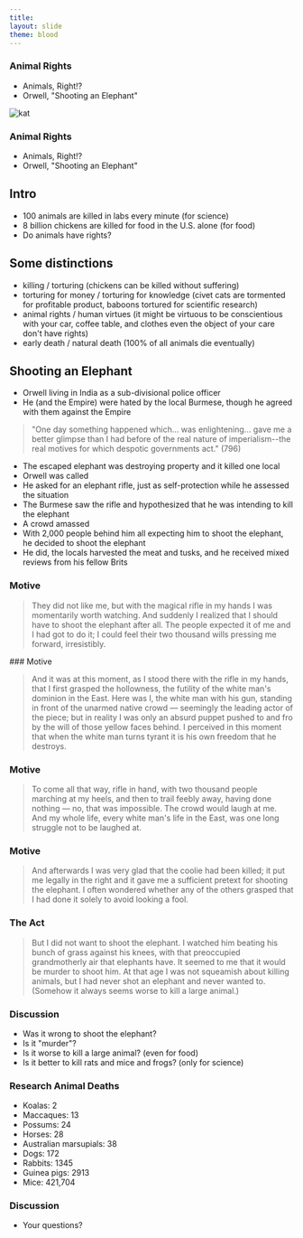 ```yaml
---
title: 
layout: slide
theme: blood
---
```


<section data-background="http://www.keithbuhler.com/images/background-morality.svg">
<section data-background="https://i.imgflip.com/19oo1z.jpg"  data-markdown><!--Intro slide begin-->

# Animal Rights

- Animals, Right!?
- Orwell, "Shooting an Elephant"

</section><section data-markdown>

![kat](https://i.imgflip.com/19oo1z.jpg)

</section> <!--Intro slide end-->
<section data-markdown>  <!--Slide Beginning-->

# Animal Rights

- Animals, Right!?
- Orwell, "Shooting an Elephant"


</section><section data-markdown>

## Intro

- 100 animals are killed in labs every minute (for science)
- 8 billion chickens are killed for food in the U.S. alone (for food)
- Do animals have rights? 

## Some distinctions

- killing / torturing (chickens can be killed without suffering)
- torturing for money / torturing for knowledge (civet cats are tormented for profitable product, baboons tortured for scientific research)
- animal rights / human virtues (it might be virtuous to be conscientious with your car, coffee table, and clothes even the object of your care don't have rights)
- early death / natural death (100% of all animals die eventually)

</section><section data-markdown>

## Shooting an Elephant

- Orwell living in India as a sub-divisional police officer
- He (and the Empire) were hated by the local Burmese, though he agreed with them against the Empire

>"One day something happened which... was enlightening... gave me a better glimpse than I had before of the real nature of imperialism--the real motives for which despotic governments act." (796)



</section><section data-markdown>

- The escaped elephant was destroying property and it killed one local
- Orwell was called
- He asked for an elephant rifle, just as self-protection while he assessed the situation
- The Burmese saw the rifle and hypothesized that he was intending to kill the elephant
- A crowd amassed
- With 2,000 people behind him all expecting him to shoot the elephant, he decided to shoot the elephant
- He did, the locals harvested the meat and tusks, and he received mixed reviews from his fellow Brits







</section><section data-markdown>

### Motive

>They did not like me, but with the magical rifle in my hands I was momentarily worth watching. And suddenly I realized that I should have to shoot the elephant after all. The people expected it of me and I had got to do it; I could feel their two thousand wills pressing me forward, irresistibly. 





</section><section data-markdown>
### Motive

>And it was at this moment, as I stood there with the rifle in my hands, that I first grasped the hollowness, the futility of the white man's dominion in the East. Here was I, the white man with his gun, standing in front of the unarmed native crowd — seemingly the leading actor of the piece; but in reality I was only an absurd puppet pushed to and fro by the will of those yellow faces behind. I perceived in this moment that when the white man turns tyrant it is his own freedom that he destroys.


</section><section data-markdown>

### Motive

>To come all that way, rifle in hand, with two thousand people marching at my heels, and then to trail feebly away, having done nothing — no, that was impossible. The crowd would laugh at me. And my whole life, every white man's life in the East, was one long struggle not to be laughed at.


</section><section data-markdown>

### Motive

>And afterwards I was very glad that the coolie had been killed; it put me legally in the right and it gave me a sufficient pretext for shooting the elephant. I often wondered whether any of the others grasped that I had done it solely to avoid looking a fool.


</section><section data-markdown>

### The Act

>But I did not want to shoot the elephant. I watched him beating his bunch of grass against his knees, with that preoccupied grandmotherly air that elephants have. It seemed to me that it would be murder to shoot him. At that age I was not squeamish about killing animals, but I had never shot an elephant and never wanted to. (Somehow it always seems worse to kill a large animal.)



</section><section data-markdown>

### Discussion

* Was it wrong to shoot the elephant?
* Is it "murder"?
* Is it worse to kill a large animal? (even for food)
* Is it better to kill rats and mice and frogs? (only for science)


</section><section data-markdown>

### Research Animal Deaths

- Koalas: 2
- Maccaques: 13
- Possums: 24
- Horses: 28
- Australian marsupials: 38
- Dogs: 172
- Rabbits: 1345
- Guinea pigs: 2913
- Mice: 421,704


</section><section data-markdown>

### Discussion

* Your questions?



</section>
</section><!--Slide end-->
